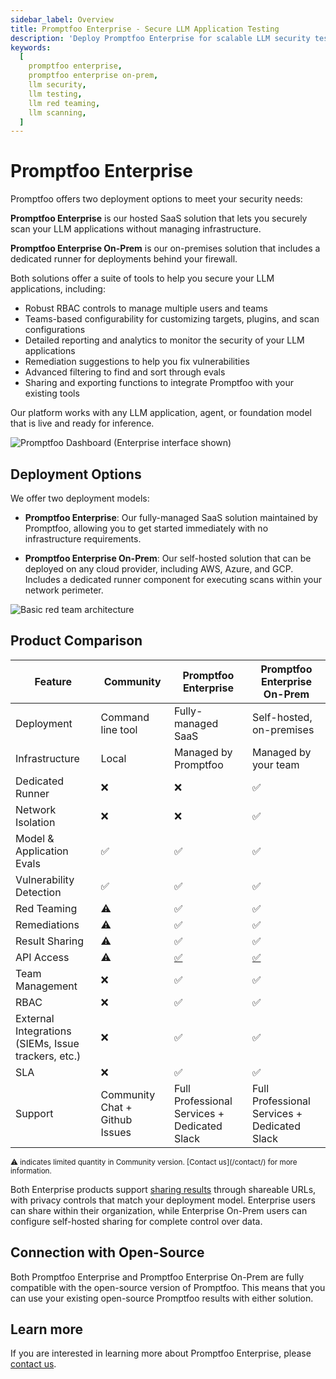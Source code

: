 ```yaml
---
sidebar_label: Overview
title: Promptfoo Enterprise - Secure LLM Application Testing
description: 'Deploy Promptfoo Enterprise for scalable LLM security testing with cloud hosting, on-premises options, and team collaboration'
keywords:
  [
    promptfoo enterprise,
    promptfoo enterprise on-prem,
    llm security,
    llm testing,
    llm red teaming,
    llm scanning,
  ]
---
```


# Promptfoo Enterprise

Promptfoo offers two deployment options to meet your security needs:

**Promptfoo Enterprise** is our hosted SaaS solution that lets you securely scan your LLM applications without managing infrastructure.

**Promptfoo Enterprise On-Prem** is our on-premises solution that includes a dedicated runner for deployments behind your firewall.

Both solutions offer a suite of tools to help you secure your LLM applications, including:

- Robust RBAC controls to manage multiple users and teams
- Teams-based configurability for customizing targets, plugins, and scan configurations
- Detailed reporting and analytics to monitor the security of your LLM applications
- Remediation suggestions to help you fix vulnerabilities
- Advanced filtering to find and sort through evals
- Sharing and exporting functions to integrate Promptfoo with your existing tools

Our platform works with any LLM application, agent, or foundation model that is live and ready for inference.

![Promptfoo Dashboard (Enterprise interface shown)](/img/enterprise-docs/promptfoo-dashboard.png)

## Deployment Options

We offer two deployment models:

- **Promptfoo Enterprise**: Our fully-managed SaaS solution maintained by Promptfoo, allowing you to get started immediately with no infrastructure requirements.

- **Promptfoo Enterprise On-Prem**: Our self-hosted solution that can be deployed on any cloud provider, including AWS, Azure, and GCP. Includes a dedicated runner component for executing scans within your network perimeter.

![Basic red team architecture](/img/docs/red-team-basic-architecture.png)

## Product Comparison

| Feature                                             | Community                       | Promptfoo Enterprise                         | Promptfoo Enterprise On-Prem                 |
| --------------------------------------------------- | ------------------------------- | -------------------------------------------- | -------------------------------------------- |
| Deployment                                          | Command line tool               | Fully-managed SaaS                           | Self-hosted, on-premises                     |
| Infrastructure                                      | Local                           | Managed by Promptfoo                         | Managed by your team                         |
| Dedicated Runner                                    | ❌                              | ❌                                           | ✅                                           |
| Network Isolation                                   | ❌                              | ❌                                           | ✅                                           |
| Model & Application Evals                           | ✅                              | ✅                                           | ✅                                           |
| Vulnerability Detection                             | ✅                              | ✅                                           | ✅                                           |
| Red Teaming                                         | <span title="Limited">⚠️</span> | ✅                                           | ✅                                           |
| Remediations                                        | <span title="Limited">⚠️</span> | ✅                                           | ✅                                           |
| Result Sharing                                      | <span title="Limited">⚠️</span> | ✅                                           | ✅                                           |
| API Access                                          | <span title="Limited">⚠️</span> | [✅](/docs/api-reference)                    | [✅](/docs/api-reference)                    |
| Team Management                                     | ❌                              | ✅                                           | ✅                                           |
| RBAC                                                | ❌                              | ✅                                           | ✅                                           |
| External Integrations (SIEMs, Issue trackers, etc.) | ❌                              | ✅                                           | ✅                                           |
| SLA                                                 | ❌                              | ✅                                           | ✅                                           |
| Support                                             | Community Chat + Github Issues  | Full Professional Services + Dedicated Slack | Full Professional Services + Dedicated Slack |

<p>
<small>⚠️ indicates limited quantity in Community version. [Contact us](/contact/) for more information.</small>
</p>

Both Enterprise products support [sharing results](/docs/usage/sharing) through shareable URLs, with privacy controls that match your deployment model. Enterprise users can share within their organization, while Enterprise On-Prem users can configure self-hosted sharing for complete control over data.

## Connection with Open-Source

Both Promptfoo Enterprise and Promptfoo Enterprise On-Prem are fully compatible with the open-source version of Promptfoo. This means that you can use your existing open-source Promptfoo results with either solution.

## Learn more

If you are interested in learning more about Promptfoo Enterprise, please [contact us](/contact/).
